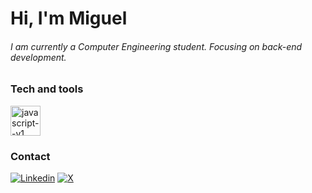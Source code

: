 # Hi, I'm Miguel 
###### I am currently a Computer Engineering student. Focusing on back-end development.

### Tech and tools
<img width="48" height="48" src="https://img.icons8.com/color/48/javascript--v1.png" alt="javascript--v1"/>

### Contact
[![Linkedin](https://img.icons8.com/fluency/48/linkedin.png)](https://www.linkedin.com/in/miguel-cardozo-00000-)
[![X](https://img.icons8.com/fluency/48/twitterx--v2.png)](https://x.com/miguelcardozoi)

